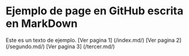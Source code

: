 # Ejemplo de page en GitHub escrita en MarkDown
Este es un texto de ejemplo.
[Ver pagina 1] (/index.md/)
[Ver pagina 2] (/segundo.md/)
[Ver pagina 3] (/tercer.md/)
